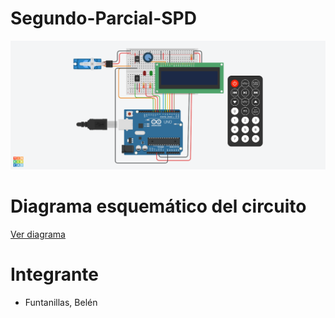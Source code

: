 # Segundo-Parcial-SPD
![Tinkercad](ParcialSPD2/IMG/imagen.png)

# Diagrama esquemático del circuito
[Ver diagrama](ParcialSPD2/IMG/diagrama.pdf)

# Integrante
- Funtanillas, Belén 
